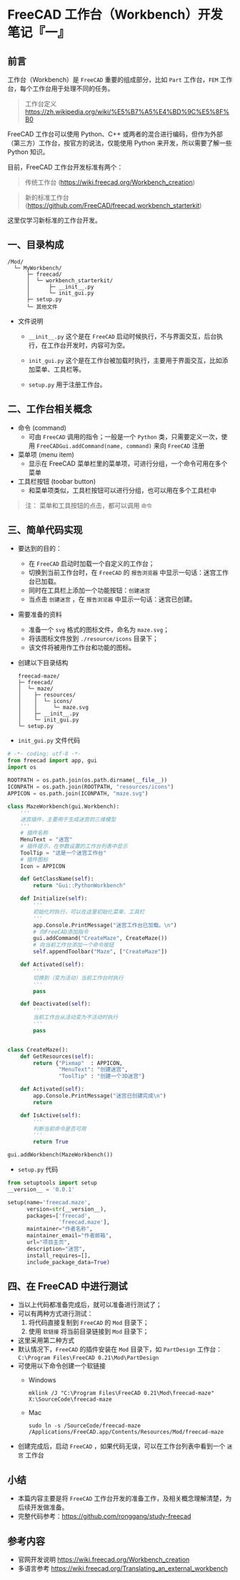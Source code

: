 # FreeCAD 工作台（Workbench）开发笔记『一』

## 前言

工作台（Workbench）是 `FreeCAD` 重要的组成部分，比如 `Part` 工作台，`FEM` 工作台，每个工作台用于处理不同的任务。

> 工作台定义 https://zh.wikipedia.org/wiki/%E5%B7%A5%E4%BD%9C%E5%8F%B0

FreeCAD 工作台可以使用 Python、C++ 或两者的混合进行编码，但作为外部（第三方）工作台，按官方的说法，仅能使用 Python 来开发，所以需要了解一些 Python 知识。

目前，FreeCAD 工作台开发标准有两个：

> 传统工作台 (https://wiki.freecad.org/Workbench_creation)

> 新的标准工作台 (https://github.com/FreeCAD/freecad.workbench_starterkit)

​这里仅学习新标准的工作台开发。

## 一、目录构成

```
/Mod/
  └─ MyWorkbench/
      ├─ freecad/
      │  └─ workbench_starterkit/
      │      ├─ __init__.py
      │      └─ init_gui.py
      ├─ setup.py
      └─ 其他文件
```

- 文件说明
  - `__init__.py` 这个是在 `FreeCAD` 启动时候执行，不与界面交互，后台执行，在工作台开发时，内容可为空。

  - `init_gui.py` 这个是在工作台被加载时执行，主要用于界面交互，比如添加菜单、工具栏等。

  - `setup.py` 用于注册工作台。

## 二、工作台相关概念
- 命令 (command)
  - 可由 `FreeCAD` 调用的指令；一般是一个 `Python` 类，只需要定义一次，使用 `FreeCADGui.addCommand(name, command)` 来向 `FreeCAD` 注册
- 菜单项 (menu item)
  - 显示在 FreeCAD 菜单栏里的菜单项，可进行分组，一个命令可用在多个菜单
- 工具栏按钮 (toobar button)
  - 和菜单项类似，工具栏按钮可以进行分组，也可以用在多个工具栏中

> 注：
> 菜单和工具按钮的点击，都可以调用 `命令`
>

## 三、简单代码实现
- 要达到的目的：
  - 在 `FreeCAD` 启动时加载一个自定义的工作台；
  - 切换到当前工作台时，在 `FreeCAD` 的 `报告浏览器` 中显示一句话：迷宫工作台已加载。
  - 同时在工具栏上添加一个功能按钮：`创建迷宫`
  - 当点击 `创建迷宫` ，在 `报告浏览器` 中显示一句话：迷宫已创建。

- 需要准备的资料
  - 准备一个 `svg` 格式的图标文件，命名为 `maze.svg`；
  - 将该图标文件放到 `./resource/icons` 目录下；
  - 该文件将被用作工作台和功能的图标。

- 创建以下目录结构
  ```
  freecad-maze/
  ├─ freecad/
  │  └─ maze/
  │    ├─ resources/
  │    │  └─ icons/
  │    │     └─ maze.svg
  │    ├─ __init__.py
  │    └─ init_gui.py
  └─ setup.py
  ```

- `init_gui.py` 文件代码
```python
# -*- coding: utf-8 -*-
from freecad import app, gui
import os

ROOTPATH = os.path.join(os.path.dirname(__file__))
ICONPATH = os.path.join(ROOTPATH, "resources/icons")
APPICON = os.path.join(ICONPATH, "maze.svg")

class MazeWorkbench(gui.Workbench):
    '''
    迷宫插件，主要用于生成迷宫的三维模型
    '''
    # 插件名称
    MenuText = "迷宫"
    # 插件提示，在参数设置的工作台列表中显示
    ToolTip = "这是一个迷宫工作台"
    # 插件图标
    Icon = APPICON

    def GetClassName(self):
        return "Gui::PythonWorkbench"

    def Initialize(self):
        '''
        初始化时执行，可以在这里初始化菜单、工具栏
        '''
        app.Console.PrintMessage("迷宫工作台已加载。\n")
        # 向FreeCAD添加指令
        gui.addCommand("CreateMaze", CreateMaze())
        # 向当前工作台添加一个命令按钮
        self.appendToolbar("Maze", ["CreateMaze"])

    def Activated(self):
        '''
        切换到（变为活动）当前工作台时执行
        '''
        pass

    def Deactivated(self):
        '''
        当前工作台从活动变为不活动时执行
        '''
        pass


class CreateMaze():
    def GetResources(self):
        return {"Pixmap"  : APPICON,  
                "MenuText": "创建迷宫",
                "ToolTip" : "创建一个3D迷宫"}

    def Activated(self):
        app.Console.PrintMessage("迷宫已创建完成\n")
        return

    def IsActive(self):
        '''
        判断当前命令是否可用
        '''
        return True

gui.addWorkbench(MazeWorkbench())

```

- `setup.py` 代码
```python
from setuptools import setup
__version__ = '0.0.1'

setup(name='freecad.maze',
      version=str(__version__),
      packages=['freecad',
                'freecad.maze'],
      maintainer="作者名称",
      maintainer_email="作者邮箱",
      url="项目主页",
      description="迷宫",
      install_requires=[],
      include_package_data=True)

```

## 四、在 FreeCAD 中进行测试
- 当以上代码都准备完成后，就可以准备进行测试了；
- 可以有两种方式进行测试：
  1. 将代码直接复制到 `FreeCAD` 的 `Mod` 目录下；
  2. 使用 `软链接` 将当前目录链接到 `Mod` 目录下；
- 这里采用第二种方式
- 默认情况下，`FreeCAD` 的插件安装在 `Mod` 目录下，如 `PartDesign` 工作台：`C:\Program Files\FreeCAD 0.21\Mod\PartDesign`
- 可使用以下命令创建一个软链接
  - Windows
    ```
    mklink /J "C:\Program Files\FreeCAD 0.21\Mod\freecad-maze" X:\SourceCode\freecad-maze
    ```

  - Mac
    ```
    sudo ln -s /SourceCode/freecad-maze /Applications/FreeCAD.app/Contents/Resources/Mod/freecad-maze
    ```
- 创建完成后，启动 `FreeCAD` ，如果代码无误，可以在工作台列表中看到一个 `迷宫` 工作台

## 小结
- 本篇内容主要是将 `FreeCAD` 工作台开发的准备工作，及相关概念理解清楚，为后续开发做准备。
- 完整代码参考：https://github.com/ronggang/study-freecad

## 参考内容
- 官网开发说明 https://wiki.freecad.org/Workbench_creation
- 多语言参考 https://wiki.freecad.org/Translating_an_external_workbench